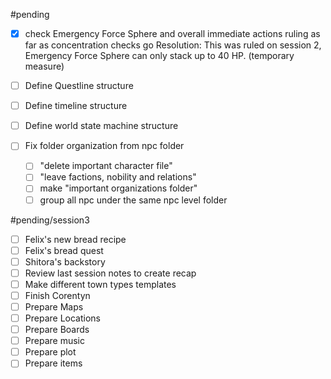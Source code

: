 #pending 

- [x]  check Emergency Force Sphere and overall immediate actions ruling as far as concentration checks go 
      Resolution: This was ruled on session 2, Emergency Force Sphere can only stack up to 40 HP. (temporary measure)

- [ ]  Define Questline structure
- [ ]  Define timeline structure
- [ ]  Define world state machine structure
- [ ]  Fix folder organization from npc folder 
	- [ ]  "delete important character file"
	- [ ]  "leave factions, nobility and relations"
	- [ ]  make "important organizations folder" 
	- [ ]  group all npc under the same npc level folder 

#pending/session3

- [ ]  Felix's new bread recipe
- [ ]  Felix's bread quest
- [ ]  Shitora's backstory
- [ ]  Review last session notes to create recap 
- [ ]  Make different town types templates 
- [ ]  Finish Corentyn
- [ ]  Prepare Maps
- [ ]  Prepare Locations
- [ ]  Prepare Boards
- [ ]  Prepare music
- [ ]  Prepare plot 
- [ ]  Prepare items